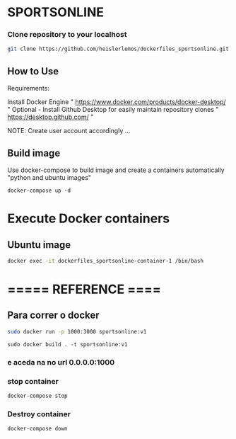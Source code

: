 # SPORTSONLINE


### Clone repository to your localhost
```bash
git clone https://github.com/heislerlemos/dockerfiles_sportsonline.git
```

## How to Use

Requirements: 

Install Docker Engine " https://www.docker.com/products/docker-desktop/ "
Optional - Install Github Desktop for easily maintain repository clones " https://desktop.github.com/ "

NOTE: Create user account accordingly ...

## Build image

Use docker-compose to build image and create a containers automatically "python and ubuntu images"
```
docker-compose up -d
```

# Execute Docker containers

## Ubuntu image
```bash
docker exec -it dockerfiles_sportsonline-container-1 /bin/bash
```





# ===== REFERENCE ====

## Para correr o docker 
```bash
sudo docker run -p 1000:3000 sportsonline:v1 
```
```
sudo docker build . -t sportsonline:v1
```
### e aceda na no url 0.0.0.0:1000 



### stop container
```bash
docker-compose stop
```

### Destroy container
```bash
docker-compose down
```

